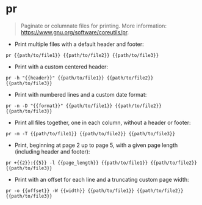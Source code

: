 # pr

> Paginate or columnate files for printing.
> More information: <https://www.gnu.org/software/coreutils/pr>.

- Print multiple files with a default header and footer:

`pr {{path/to/file1}} {{path/to/file2}} {{path/to/file3}}`

- Print with a custom centered header:

`pr -h "{{header}}" {{path/to/file1}} {{path/to/file2}} {{path/to/file3}}`

- Print with numbered lines and a custom date format:

`pr -n -D "{{format}}" {{path/to/file1}} {{path/to/file2}} {{path/to/file3}}`

- Print all files together, one in each column, without a header or footer:

`pr -m -T {{path/to/file1}} {{path/to/file2}} {{path/to/file3}}`

- Print, beginning at page 2 up to page 5, with a given page length (including header and footer):

`pr +{{2}}:{{5}} -l {{page_length}} {{path/to/file1}} {{path/to/file2}} {{path/to/file3}}`

- Print with an offset for each line and a truncating custom page width:

`pr -o {{offset}} -W {{width}} {{path/to/file1}} {{path/to/file2}} {{path/to/file3}}`
